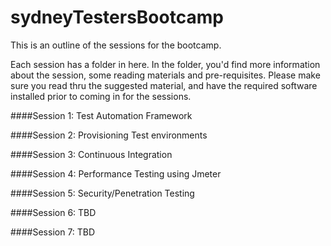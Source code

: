 sydneyTestersBootcamp
=====================

This is an outline of the sessions for the bootcamp. 

Each session has a folder in here. In the folder, you'd find more information about the session, some reading materials and pre-requisites. Please make sure you read thru the suggested material, and have the required software installed prior to coming in for the sessions.

####Session 1: Test Automation Framework


####Session 2: Provisioning Test environments


####Session 3: Continuous Integration


####Session 4: Performance Testing using Jmeter


####Session 5: Security/Penetration Testing


####Session 6: TBD


####Session 7: TBD
